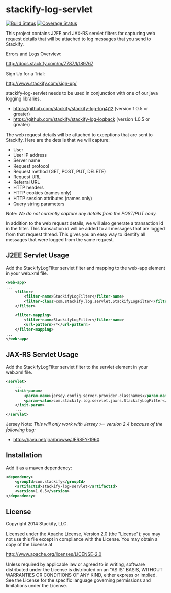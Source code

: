 # stackify-log-servlet

[![Build Status](https://travis-ci.org/stackify/stackify-log-servlet.png)](https://travis-ci.org/stackify/stackify-log-servlet)
[![Coverage Status](https://coveralls.io/repos/stackify/stackify-log-servlet/badge.png?branch=master)](https://coveralls.io/r/stackify/stackify-log-servlet?branch=master)

This project contains J2EE and JAX-RS servlet filters for capturing web request details that will be attached to log messages that you send to Stackify. 

Errors and Logs Overview:

http://docs.stackify.com/m/7787/l/189767

Sign Up for a Trial:

http://www.stackify.com/sign-up/

stackify-log-servlet needs to be used in conjunction with one of our java logging libraries.
- https://github.com/stackify/stackify-log-log4j12 (version 1.0.5 or greater)
- https://github.com/stackify/stackify-log-logback (version 1.0.5 or greater)

The web request details will be attached to exceptions that are sent to Stackify. Here are the details that we will capture:
- User
- User IP address
- Server name
- Request protocol
- Request method (GET, POST, PUT, DELETE)
- Request URL
- Referral URL
- HTTP headers
- HTTP cookies (names only)
- HTTP session attributes (names only)
- Query string parameters

Note: *We do not currently capture any details from the POST/PUT body.*

In addition to the web request details, we will also generate a transaction id in the filter. This transaction id will be added to all messages that are logged from that request thread. This gives you an easy way to identify all messages that were logged from the same request.

## J2EE Servlet Usage

Add the StackifyLogFilter servlet filter and mapping to the web-app element in your web.xml file.

```xml
<web-app>
...
    <filter>
        <filter-name>StackifyLogFilter</filter-name>
        <filter-class>com.stackify.log.servlet.StackifyLogFilter</filter-class>
    </filter>

    <filter-mapping>
        <filter-name>StackifyLogFilter</filter-name>
        <url-pattern>/*</url-pattern>
    </filter-mapping>
...
</web-app>
```

## JAX-RS Servlet Usage

Add the StackifyLogFilter servlet filter to the servlet element in your web.xml file.

```xml
<servlet>
    ...
    <init-param>
        <param-name>jersey.config.server.provider.classnames</param-name>
        <param-value>com.stackify.log.servlet.jaxrs.StackifyLogFilter</param-value>
    </init-param>
    ...
</servlet>
```

Jersey Note: *This will only work with Jersey >= version 2.4 because of the following bug:*
- https://java.net/jira/browse/JERSEY-1960.

## Installation

Add it as a maven dependency:
```xml
<dependency>
    <groupId>com.stackify</groupId>
    <artifactId>stackify-log-servlet</artifactId>
    <version>1.0.5</version>
</dependency>
```

## License

Copyright 2014 Stackify, LLC.

Licensed under the Apache License, Version 2.0 (the "License");
you may not use this file except in compliance with the License.
You may obtain a copy of the License at

   http://www.apache.org/licenses/LICENSE-2.0

Unless required by applicable law or agreed to in writing, software
distributed under the License is distributed on an "AS IS" BASIS,
WITHOUT WARRANTIES OR CONDITIONS OF ANY KIND, either express or implied.
See the License for the specific language governing permissions and
limitations under the License.

